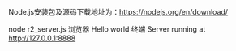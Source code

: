 
Node.js安装包及源码下载地址为：https://nodejs.org/en/download/

node r2_server.js
浏览器 Hello world
终端 Server running at http://127.0.0.1:8888



